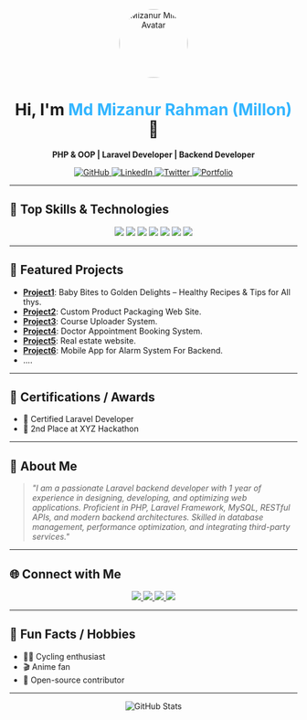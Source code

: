 <!-- Profile Header with image and badges -->
<p align="center">
  <img src="https://avatars.githubusercontent.com/u/119239411?v=4" width="120" style="border-radius: 50%;" alt="Mizanur Millon Avatar"/>
</p>

<h1 align="center">Hi, I'm <span style="color:#32B5FF;">Md Mizanur Rahman (Millon)</span> 👋</h1>
<p align="center">
  <b>PHP & OOP | Laravel Developer | Backend Developer</b>
</p>
<p align="center">
  <a href="https://github.com/mizanurmillon">
    <img src="https://img.shields.io/github/followers/mizanurmillon?label=GitHub&style=social" alt="GitHub">
  </a>
  <a href="https://www.linkedin.com/in/mizanurmillon">
    <img src="https://img.shields.io/badge/LinkedIn-Connect-blue?logo=linkedin&style=flat-square" alt="LinkedIn">
  </a>
  <a href="https://twitter.com/mizanurmillon">
    <img src="https://img.shields.io/twitter/follow/mizanurmillon?label=Twitter&style=social" alt="Twitter">
  </a>
  <a href="https://mizanurmillon.dev">
    <img src="https://img.shields.io/badge/Portfolio-Visit-green?style=flat-square" alt="Portfolio">
  </a>
</p>

---

## 🚀 Top Skills & Technologies

<p align="center">
  <img src="https://img.shields.io/badge/PHP-777BB4?logo=php&logoColor=white&style=for-the-badge" />
  <img src="https://img.shields.io/badge/Laravel-F72C1F?logo=laravel&logoColor=white&style=for-the-badge" />
  <img src="https://img.shields.io/badge/MySQL-00758F?logo=mysql&logoColor=white&style=for-the-badge" />
  <img src="https://img.shields.io/badge/REST%20APIs-005571?logo=api&logoColor=white&style=for-the-badge" />
  <img src="https://img.shields.io/badge/JavaScript-F7DF1E?logo=javascript&logoColor=black&style=for-the-badge" />
  <img src="https://img.shields.io/badge/Docker-2496ED?logo=docker&logoColor=white&style=for-the-badge" />
  <img src="https://img.shields.io/badge/Git-F05032?logo=git&logoColor=white&style=for-the-badge" />
</p>

---

## 🌟 Featured Projects

- [**Project1**](https://health-recipes-frontend.netlify.app/): Baby Bites to Golden Delights – Healthy Recipes & Tips for All thys.
- [**Project2**](https://777bags.com/): Custom Product Packaging Web Site.
- [**Project3**](https://bjjsource.com/): Course Uploader System.
- [**Project4**](https://mind-care-taupe.vercel.app/): Doctor Appointment Booking System.
- [**Project5**](https://synergy-nvest.netlify.app/): Real estate website.
- [**Project6**](https://theoa.softvencefsd.xyz/): Mobile App for Alarm System For Backend.
- ....
---

## 🏅 Certifications / Awards

- 🥇 Certified Laravel Developer
- 🥈 2nd Place at XYZ Hackathon

---

## 💬 About Me

> _"I am a passionate Laravel backend developer with 1 year of experience in designing, developing, and optimizing web applications. Proficient in PHP, Laravel Framework, MySQL, RESTful APIs, and modern backend architectures. Skilled in database management, performance optimization, and integrating third-party services."_

---

## 🌐 Connect with Me

<p align="center">
  <a href="https://github.com/mizanurmillon">
    <img src="https://img.shields.io/badge/GitHub-181717?logo=github&logoColor=white&style=for-the-badge" />
  </a>
  <a href="https://www.linkedin.com/in/md-mizanur-rahman-5a1200280">
    <img src="https://img.shields.io/badge/LinkedIn-0077B5?logo=linkedin&logoColor=white&style=for-the-badge" />
  </a>
  <a href="https://twitter.com/mizanurmillon">
    <img src="https://img.shields.io/badge/Twitter-1DA1F2?logo=twitter&logoColor=white&style=for-the-badge" />
  </a>
  <a href="https://mdmizanur-rahman.netlify.app">
    <img src="https://img.shields.io/badge/Portfolio-Visit-green?style=for-the-badge" />
  </a>
</p>

---

## 🎉 Fun Facts / Hobbies

- 🚴‍♂️ Cycling enthusiast
- 🎬 Anime fan
- 🤝 Open-source contributor

---

<p align="center">
  <img src="https://github-readme-stats.vercel.app/api?username=mizanurmillon&show_icons=true&theme=tokyonight" alt="GitHub Stats" />
</p>

